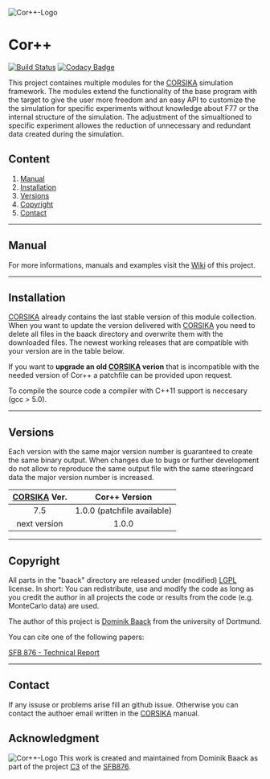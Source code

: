 ![Cor++-Logo](https://raw.githubusercontent.com/wiki/tudo-astroparticlephysics/Cor-PlusPlus/images/GitHub_CORR_Logo.png)
# Cor++

[![Build Status](https://travis-ci.org/tudo-astroparticlephysics/Cor-PlusPlus.svg?branch=master)](https://travis-ci.org/tudo-astroparticlephysics/Cor-PlusPlus) [![Codacy Badge](https://api.codacy.com/project/badge/Grade/7fbe8beefb06494b8fab3ee0498ebb2f)](https://www.codacy.com/app/rangarik_91/Cor-PlusPlus?utm_source=github.com&amp;utm_medium=referral&amp;utm_content=tudo-astroparticlephysics/Cor-PlusPlus&amp;utm_campaign=Badge_Grade)

This project containes multiple modules for the [CORSIKA](https://www.ikp.kit.edu/corsika/) simulation framework. The modules extend the functionality of the base program with the target to give the user more freedom and an easy API to customize the the simulation for specific experiments without knowledge about F77 or the internal structure of the simulation. The adjustment of the simualtioned to specific experiment allowes the reduction of unnecessary and redundant data created during the simulation.

## Content
1. [Manual](#manual)
2. [Installation](#installation)
3. [Versions](#versions)
4. [Copyright](#copyright)
5. [Contact](#contact)


- - -

## Manual
For more informations, manuals and examples visit the [Wiki](https://github.com/tudo-astroparticlephysics/Cor-PlusPlus/wiki) of this project. 

- - - 
## Installation
[CORSIKA](https://www.ikp.kit.edu/corsika/) already contains the last stable version of this module collection. When you want to update the version delivered with [CORSIKA](https://www.ikp.kit.edu/corsika/) you need to delete all files in the baack directory and overwrite them with the downloaded files. The newest working releases that are compatible with your version are in the table below. 

If you want to **upgrade an old [CORSIKA](https://www.ikp.kit.edu/corsika/) verion** that is incompatible with the needed version of Cor++ a patchfile can be provided upon request.

To compile the source code a compiler with C++11 support is neccesary (gcc > 5.0).

- - -

## Versions
Each version with the same major version number is guaranteed to create the same binary output. When changes due to bugs or further development do not allow to reproduce the same output file with the same steeringcard data the major version number is increased.

| [CORSIKA](https://www.ikp.kit.edu/corsika/) Ver. | Cor++ Version | 
|:------------:|:---------------------------:|
| 7.5          |  1.0.0 (patchfile available)  |
| next version |  1.0.0                        |
 


---

## Copyright
All parts in the "baack" directory are released under (modified) [LGPL](https://www.gnu.org/licenses/lgpl-3.0.html) license. 
In short: You can redistribute, use and modify the code as long as you credit the author in all projects the code or results from the code (e.g. MonteCarlo data) are used.

The author of this project is [Dominik Baack](http://app.tu-dortmund.de/cms/de/Lehrstuhl-E5b/mitarbeiter/wiss/Baack-Dominik.html) from the university of Dortmund.

You can cite one of the following papers:

[SFB 876 - Technical Report](http://sfb876.tu-dortmund.de/auto?self=%24Publication_es3rppdg5c)

- - -
## Contact
If any issuse or problems arise fill an github issue. Otherwise you can contact the authoer email written in the [CORSIKA](https://www.ikp.kit.edu/corsika/) manual.


## Acknowledgment
![Cor++-Logo](https://raw.githubusercontent.com/wiki/tudo-astroparticlephysics/Cor-PlusPlus/images/sfb876.png)
This work is created and maintained from Dominik Baack as part of the project [C3](http://sfb876.tu-dortmund.de/SPP/sfb876-c3.html) of the [SFB876](http://sfb876.tu-dortmund.de/index.html).
